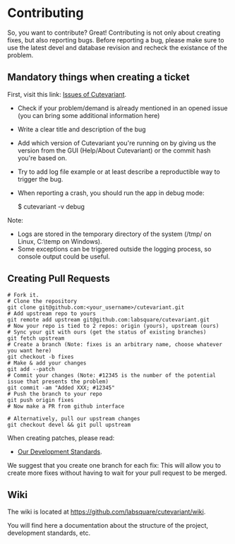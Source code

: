 Contributing
============

So, you want to contribute? Great!
Contributing is not only about creating fixes, but also reporting bugs.
Before reporting a bug, please make sure to use the latest devel and database revision and recheck the existance of the problem.


Mandatory things when creating a ticket
---------------------------------------

First, visit this link: [Issues of Cutevariant](https://github.com/labsquare/cutevariant/issues).

- Check if your problem/demand is already mentioned in an opened issue (you can bring some additional information here)
- Write a clear title and description of the bug
- Add which version of Cutevariant you're running on by giving us the version from the GUI (Help/About Cutevariant)
or the commit hash you're based on.
- Try to add log file example or at least describe a reproductible way to trigger the bug.
- When reporting a crash, you should run the app in debug mode:

    $ cutevariant -v debug

Note:
- Logs are stored in the temporary directory of the system (/tmp/ on Linux, C:\temp on Windows).
- Some exceptions can be triggered outside the logging process, so console output could be useful.


Creating Pull Requests
----------------------

    # Fork it.
    # Clone the repository
    git clone git@github.com:<your_username>/cutevariant.git
    # Add upstream repo to yours
    git remote add upstream git@github.com:labsquare/cutevariant.git
    # Now your repo is tied to 2 repos: origin (yours), upstream (ours)
    # Sync your git with ours (get the status of existing branches)
    git fetch upstream
    # Create a branch (Note: fixes is an arbitrary name, choose whatever you want here)
    git checkout -b fixes
    # Make & add your changes
    git add --patch
    # Commit your changes (Note: #12345 is the number of the potential issue that presents the problem)
    git commit -am "Added XXX; #12345"
    # Push the branch to your repo
    git push origin fixes
    # Now make a PR from github interface

    # Alternatively, pull our upstream changes
    git checkout devel && git pull upstream


When creating patches, please read:

- [Our Development Standards](https://github.com/labsquare/cutevariant/wiki/Development-standards).


We suggest that you create one branch for each fix:
This will allow you to create more fixes without having to wait for your pull request to be merged.


Wiki
----

The wiki is located at https://github.com/labsquare/cutevariant/wiki.

You will find here a documentation about the structure of the project, development standards, etc.
